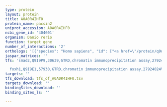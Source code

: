```yaml
---
type: protein
layout: protein
title: A0A0R4IHF0
protein_name: pacsin2
uniprot_accession: A0A0R4IHF0
ncbi_gene_id: '404601'
organism: Danio rerio
function: target gene
number_of_interactions: '2'
orthologs: '[{"species": "Homo sapiens", "id": ["<a href=\"/protein/q9unf0\">Q9UNF0</a>"]}, {"species": "Mus musculus", "id": ["<a href=\"/protein/q9wve8\">Q9WVE8</a>"]}, {"species": "Rattus norvegicus", "id": ["<a href=\"/protein/q9qy17\">Q9QY17</a>"]}, {"species": "Drosophila melanogaster", "id": ["<a href=\"/protein/a0a0b4kh28\">A0A0B4KH28</a>"]}, {"species": "Caenorhabditis elegans", "id": ["<a href=\"/protein/q6ahq8\">Q6AHQ8</a>"]}]'
jaspar_matrices: ''
tfs: 'smad2,Q9I9P9,30639,GTRD,chromatin immunoprecipitation assay,27924024%5Buid%5D,No

  foxh1,Q9I9E1,57930,GTRD,chromatin immunoprecipitation assay,27924024%5Buid%5D,No'
targets: ''
tfs_download: tfs_of_A0A0R4IHF0.tsv
targets_download: ''
bindingSites_download: ''
binding_sites_ls: ''

---
```

